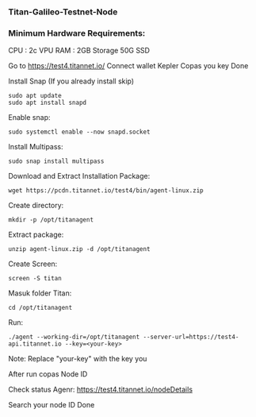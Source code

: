 ### Titan-Galileo-Testnet-Node ###

### Minimum Hardware Requirements: ###
CPU : 2c VPU
RAM : 2GB
Storage 50G SSD

Go to https://test4.titannet.io/
Connect wallet Kepler
Copas you key
Done

Install Snap (If you already install skip)
```
sudo apt update
sudo apt install snapd
```

Enable snap:
```
sudo systemctl enable --now snapd.socket
```

Install Multipass:
```
sudo snap install multipass
```

Download and Extract Installation Package:
```
wget https://pcdn.titannet.io/test4/bin/agent-linux.zip
```

Create directory:
```
mkdir -p /opt/titanagent
```

Extract package:
```
unzip agent-linux.zip -d /opt/titanagent
```

Create Screen:
```
screen -S titan
```

Masuk folder Titan:
```
cd /opt/titanagent
```

Run:
```
./agent --working-dir=/opt/titanagent --server-url=https://test4-api.titannet.io --key=<your-key>
```

Note:
Replace "your-key" with the key you

After run copas Node ID

Check status Agenr:
https://test4.titannet.io/nodeDetails

Search your node ID
Done

